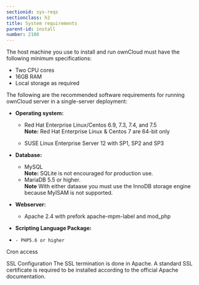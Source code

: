 ```yaml
---
sectionid: sys-reqs
sectionclass: h2
title: System requirements
parent-id: install
number: 2100
---
```


The host machine you use to install and run ownCloud must have the following minimum specifications:

+ Two CPU cores
+ 16GB RAM
+ Local storage as required


The following are the recommended software requirements for running ownCloud server in a single-server deployment:
                   
- **Operating system:**
    - Red Hat Enterprise Linux/Centos 6.9, 7.3, 7.4, and 7.5   
    **Note:** Red Hat Enterprise Linux & Centos 7 are 64-bit only 
    
    - SUSE Linux Enterprise Server 12 with SP1, SP2 and SP3    



- **Database:**
    - MySQL   
    **Note:** SQLite is not encouraged for production use.
    - MariaDB 5.5 or higher.   
    **Note** With either dataase you must use the InnoDB storage engine because MyISAM is not supported.

- **Webserver:**
    - Apache 2.4 with prefork apache-mpm-label and mod_php

- **Scripting Language Package:**
-     - PHP5.6 or higher
 
 
Cron access

SSL Configuration
The SSL termination is done in Apache. A standard SSL certificate is required to be installed according to the official Apache documentation.
  


